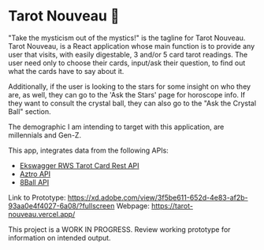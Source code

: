 # Tarot Nouveau 🔮

"Take the mysticism out of the mystics!" is the tagline for Tarot Nouveau.
Tarot Nouveau, is a React application whose main function is to provide any user that visits, with easily digestable, 3 and/or 5 card tarot readings.
The user need only to choose their cards, input/ask their question, to find out what the cards have to say about it.

Additionally, if the user is looking to the stars for some insight on who they are, as well, they can go to the 'Ask the Stars' page for horoscope info.
If they want to consult the crystal ball, they can also go to the "Ask the Crystal Ball" section.

The demographic I am intending to target with this application, are millennials and Gen-Z.

This app, integrates data from the following APIs:

<ul>
<li><a href="https://app.swaggerhub.com/apis/ekswagger/rws-tarot_card_api/1.0.0">Ekswagger RWS Tarot Card Rest API</a></li>
<li><a href="https://aztro.sameerkumar.website/">Aztro API</a></li>
<li><a href="https://8ball.delegator.com/">8Ball API</a></li>
</ul>

Link to Prototype: https://xd.adobe.com/view/3f5be611-652d-4e83-af2b-93aa0e4f4027-6a08/?fullscreen
Webpage: https://tarot-nouveau.vercel.app/

This project is a WORK IN PROGRESS. Review working prototype for information on intended output.
